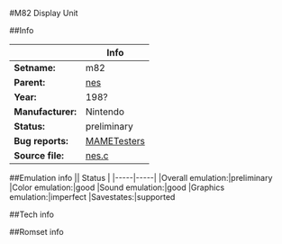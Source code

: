 #M82 Display Unit

##Info

||Info|
|-----|-----|
|**Setname:**|m82
|**Parent:**|[nes](nes.md)
|**Year:**|198?
|**Manufacturer:**|Nintendo
|**Status:**|preliminary
|**Bug reports:**|[MAMETesters](http://mametesters.org/view_all_set.php?type=1&temporary=y&search=nes.c)
|**Source file:**|[nes.c](https://github.com/mamedev/mame/blob/master/src/mess/drivers/nes.c)

##Emulation info
|| Status |
|-----|-----|
|Overall emulation:|preliminary
|Color emulation:|good
|Sound emulation:|good
|Graphics emulation:|imperfect
|Savestates:|supported

##Tech info

##Romset info

<!--- START OF EDITED COMMENT DO NOT TOUCH TEXT ABOVE-->
